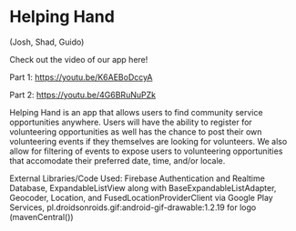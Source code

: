 # Helping Hand
(Josh, Shad, Guido)

Check out the video of our app here! 

Part 1: https://youtu.be/K6AEBoDccyA

Part 2: https://youtu.be/4G6BRuNuPZk

Helping Hand is an app that allows users to find community service opportunities anywhere. Users will have the ability to register for volunteering opportunities as well has the chance to post their own volunteering events if they themselves are looking for volunteers. We also allow for filtering of events to expose users to volunteering opportunities that accomodate their preferred date, time, and/or locale.

External Libraries/Code Used: Firebase Authentication and Realtime Database, ExpandableListView along with BaseExpandableListAdapter, Geocoder, Location, and FusedLocationProviderClient via Google Play Services, pl.droidsonroids.gif:android-gif-drawable:1.2.19 for logo (mavenCentral())
